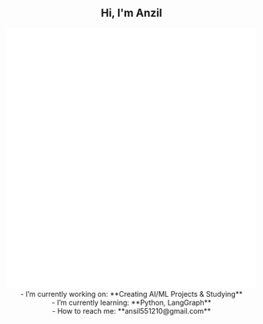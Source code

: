<h2 style="text-align: center;">Hi, I'm Anzil</h2>
<div style="text-align: center;">
  <img width="500" src="https://raw.githubusercontent.com/dewkiks/dewkiks/main/github-metrics.svg" alt="GitHub Metrics" />
</div>

<div style="text-align: center;">
  - I’m currently working on: **Creating AI/ML Projects & Studying**<br>
  - I’m currently learning: **Python, LangGraph**<br>
  - How to reach me: **ansil551210@gmail.com**
</div>
